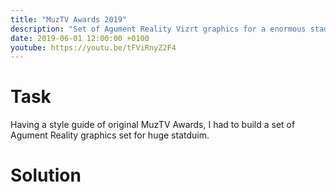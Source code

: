 ```yaml
---
title: "MuzTV Awards 2019"
description: "Set of Agument Reality Vizrt graphics for a enormous stadium in Russia."
date: 2019-06-01 12:00:00 +0100
youtube: https://youtu.be/tFViRnyZ2F4
---
```


# Task

Having a style guide of original MuzTV Awards, I had to build a set of Agument Reality graphics set for huge statduim.

<media-image name="muztv-element-1.png" center />

# Solution

<media-youtube url="https://youtu.be/tFViRnyZ2F4" />

<media-image name="muztv-element-2.png" />
<media-image name="muztv-element-3.png" />
<media-image name="muztv-element-4.png" />
<media-image name="muztv-element-5.png" />
